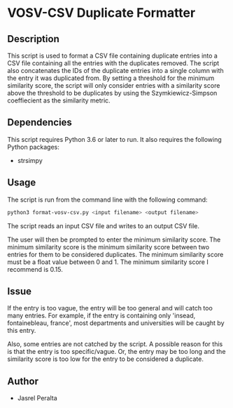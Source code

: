 # VOSV-CSV Duplicate Formatter

## Description

This script is used to format a CSV file containing duplicate entries into a CSV file containing all the entries with the duplicates removed. The script also concatenates the IDs of the duplicate entries into a single column with the entry it was duplicated from. By setting a threshold for the minimum similarity score, the script will only consider entries with a similarity score above the threshold to be duplicates by using the Szymkiewicz-Simpson coeffiecient as the similarity metric.

## Dependencies

This script requires Python 3.6 or later to run. It also requires the following Python packages:

* strsimpy

## Usage

The script is run from the command line with the following command:

``` bash
python3 format-vosv-csv.py <input filename> <output filename>

```

The script reads an input CSV file and writes to an output CSV file. 

The user will then be prompted to enter the minimum similarity score. The minimum similarity score is the minimum similarity score between two entries for them to be considered duplicates. The minimum similarity score must be a float value between 0 and 1. The minimum similarity score I recommend is 0.15.

## Issue

If the entry is too vague, the entry will be too general and will catch too many entries. For example, if the entry is containing only 'insead, fontainebleau, france', most departments and universities will be caught by this entry.

Also, some entries are not catched by the script. A possible reason for this is that the entry is too specific/vague. Or, the entry may be too long and the similarity score is too low for the entry to be considered a duplicate.

## Author

* Jasrel Peralta
